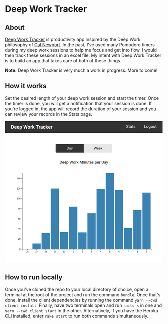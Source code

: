 # Deep Work Tracker

## About

[Deep Work Tracker](https://deepworktracker.herokuapp.com/) is productivity app
inspired by the Deep Work philosophy of [Cal Newport](https://www.calnewport.com/).
In the past, I've used many Pomodoro timers during my deep work sessions to help
me focus and get into flow. I would then track these sessions in an excel file.
My intent with Deep Work Tracker is to build an app that takes care of both of
these things.

**Note:** Deep Work Tracker is very much a work in progress. More to come!

## How it works

Set the desired length of your deep work session and start the timer. Once the
timer is done, you will get a notification that your session is done. If you're
logged in, the app will record the duration of your session and you can review
your records in the Stats page.

![The Day view in the Stats page](/assets/images/stats.png)

## How to run locally

Once you've cloned the repo to your local directory of choice, open a terminal
at the root of the project and run the command `bundle`. Once that's done,
install the client dependencies by running the command `yarn --cwd client install`.
Finally, have two terminals open and run `rails s` in one and `yarn --cwd client start` 
in the other. Alternatively, if you have the Heroku CLI installed, enter `rake start` 
to run both commands simultaneously.
